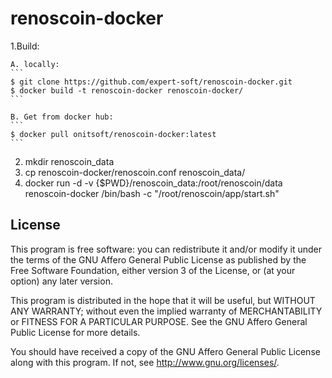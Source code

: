 # renoscoin-docker
1.Build:

    A. locally:
    ```
    $ git clone https://github.com/expert-soft/renoscoin-docker.git
    $ docker build -t renoscoin-docker renoscoin-docker/
    ```
    
    B. Get from docker hub:
    ```
    $ docker pull onitsoft/renoscoin-docker:latest
    ```

2. mkdir renoscoin_data
3. cp renoscoin-docker/renoscoin.conf renoscoin_data/
4. docker run -d -v {$PWD}/renoscoin_data:/root/renoscoin/data renoscoin-docker /bin/bash -c "/root/renoscoin/app/start.sh"

## License

This program is free software: you can redistribute it and/or modify
it under the terms of the GNU Affero General Public License as published by
the Free Software Foundation, either version 3 of the License, or
(at your option) any later version.

This program is distributed in the hope that it will be useful,
but WITHOUT ANY WARRANTY; without even the implied warranty of
MERCHANTABILITY or FITNESS FOR A PARTICULAR PURPOSE.  See the
GNU Affero General Public License for more details.

You should have received a copy of the GNU Affero General Public License
along with this program.  If not, see <http://www.gnu.org/licenses/>.
